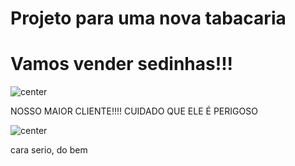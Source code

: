 # Projeto para uma nova tabacaria


# Vamos vender sedinhas!!!

![center](https://images.tcdn.com.br/img/img_prod/952861/seda_bem_bolado_brown_king_size_large_un_12929_1_79506cedc2b198f5d0d4df6f9d02445c.jpg)


NOSSO MAIOR CLIENTE!!!!        CUIDADO QUE ELE É PERIGOSO  



![center](https://media.licdn.com/dms/image/v2/D4D03AQHeYLGGxfEqMg/profile-displayphoto-shrink_800_800/profile-displayphoto-shrink_800_800/0/1687288472600?e=1730937600&v=beta&t=NxwoJ-Ueyol-nTBCJU7fMuH4u8_c6NwAy4TIDQLI2G8)


cara serio, do bem